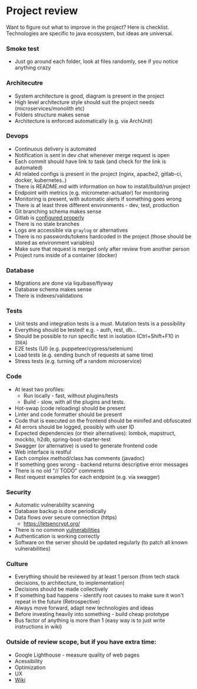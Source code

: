 # Project review
Want to figure out what to improve in the project? Here is checklist. Technologies are specific to java ecosystem, but ideas are universal.

### Smoke test
* Just go around each folder, look at files randomly, see if you notice anything crazy

### Architecutre
* System architecture is good, diagram is present in the project
* High level architecture style should suit the project needs (microservices/monolith etc)
* Folders structure makes sense
* Architecture is enforced automatically (e.g. via ArchUnit)

### Devops
* Continuous delivery is automated
* Notification is sent in dev chat whenever merge request is open
* Each commit should have link to task (and check for the link is automated)
* All related configs is present in the project (nginx, apache2, gitlab-ci, docker, kubernetes..)
* There is README.md with information on how to install/build/run project
* Endpoint with metrics (e.g. micrometer-actuator) for monitoring
* Monitoring is present, with automatic alerts if something goes wrong
* There is at least three different environments - dev, test, production
* Git branching schema makes sense
* Gitlab is [configured properly](../commands-links/gitlab.md)
* There is no stale branches
* Logs are accessible via `graylog` or alternatives
* There is no passwords/tokens hardcoded in the project (those should be stored as environment variables)
* Make sure that request is merged only after review from another person
* Project runs inside of a container (docker)

### Database
* Migrations are done via liquibase/flyway
* Database schema makes sense
* There is indexes/validations

### Tests
* Unit tests and integration tests is a must. Mutation tests is a possibility
* Everything should be tested! e.g. - auth, rest, db...
* Should be possible to run specific test in isolation (Ctrl+Shift+F10 in `IDEA`)
* E2E tests (UI) (e.g. puppeteer/cypress/selenium)
* Load tests (e.g. sending bunch of requests at same time)
* Stress tests (e.g. turning off a random microservice)

### Code
* At least two profiles:
    * Run locally - fast, without plugins/tests 
    * Build - slow, with all the plugins and tests.
* Hot-swap (code reloading) should be present
* Linter and code formatter should be present
* Code that is executed on the frontend should be minifed and obfuscated
* All errors should be logged, possibly with user ID
* Expected dependencies (or their alternatives): lombok, mapstruct, mockito, h2db, spring-boot-starter-test
* Swagger (or alternative) is used to generate frontend code
* Web interface is restful
* Each complex method/class has comments (javadoc)
* If something goes wrong - backend returns descriptive error messages
* There is no old "// TODO" comments
* Rest request examples for each endpoint (e.g. via swagger)

### Security
* Automatic vulnerability scanning
* Database backup is done periodically
* Data flows over secure connection (https)
    * https://letsencrypt.org/
* There is no common [vulnerabilities](https://github.com/Hofls/computer-security/tree/master/vulnerabilities-examples/frontend/src/vulnerability)
* Authentication is working correctly
* Software on the server should be updated regularly (to patch all known vulnerabilities)

### Culture
* Everything should be reviewed by at least 1 person (from tech stack decisions, to architecture, to implementation)
* Decisions should be made collectively
* If something bad happens - identify root causes to make sure it won't repeat in the future (Retrospective)
* Always move forward, adapt new technologies and ideas
* Before investing heavily into something - build cheap prototype
* Bus factor of anything is more than 1 (easy way is to just write instructions in wiki)

### Outside of review scope, but if you have extra time:
* Google Lighthouse - measure quality of web pages
* Acessibility
* Optimization
* UX
* [Wiki](wiki.md)
